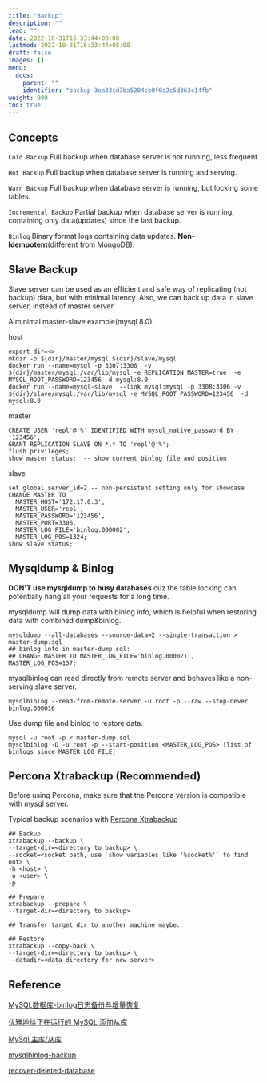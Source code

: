 ```yaml
---
title: "Backup"
description: ""
lead: ""
date: 2022-10-31T16:33:44+08:00
lastmod: 2022-10-31T16:33:44+08:00
draft: false
images: []
menu:
  docs:
    parent: ""
    identifier: "backup-3ea33cd3ba5204cb0f0a2c5d363c14fb"
weight: 999
toc: true
---
```

## Concepts
`Cold Backup` Full backup when database server is not running, less frequent. 

`Hot Backup` Full backup when database server is running and serving.

`Warn Backup` Full backup when database server is running, but locking some tables.

`Incremental Backup` Partial backup when database server is running, containing only data(updates) since the last backup. 

`Binlog` Binary format logs containing data updates. **Non-Idempotent**(different from MongoDB).

## Slave Backup
Slave server can be used as an efficient and safe way of replicating (not backup) data, but with minimal latency. 
Also, we can back up data in slave server, instead of master server.

A minimal master-slave example(mysql 8.0):

host
```shell
export dir=<>
mkdir -p ${dir}/master/mysql ${dir}/slave/mysql
docker run --name=mysql -p 3307:3306  -v ${dir}/master/mysql:/var/lib/mysql -e REPLICATION_MASTER=true  -e MYSQL_ROOT_PASSWORD=123456 -d mysql:8.0
docker run --name=mysql-slave  --link mysql:mysql -p 3308:3306 -v ${dir}/slave/mysql:/var/lib/mysql -e MYSQL_ROOT_PASSWORD=123456  -d mysql:8.0
```
master
```mysql
CREATE USER 'repl'@'%' IDENTIFIED WITH mysql_native_password BY '123456';
GRANT REPLICATION SLAVE ON *.* TO 'repl'@'%';
flush privileges;
show master status;  -- show current binlog file and position
```
slave
```mysql
set global server_id=2 -- non-persistent setting only for showcase
CHANGE MASTER TO 
  MASTER_HOST='172.17.0.3',
  MASTER_USER='repl',
  MASTER_PASSWORD='123456',
  MASTER_PORT=3306,
  MASTER_LOG_FILE='binlog.000002',            
  MASTER_LOG_POS=1324;
show slave status;
```
## Mysqldump & Binlog
**DON'T use mysqldump to busy databases** cuz the table locking can potentially hang all your requests for a long time.

mysqldump will dump data with binlog info, which is helpful when restoring data with combined dump&binlog.
```shell
mysqldump --all-databases --source-data=2 --single-transaction > master-dump.sql
## binlog info in master-dump.sql:
## CHANGE MASTER TO MASTER_LOG_FILE='binlog.000021', MASTER_LOG_POS=157;
```
mysqlbinlog can read directly from remote server and behaves like a non-serving slave server.
```shell
mysqlbinlog --read-from-remote-server -u root -p --raw --stop-never binlog.000016
```
Use dump file and binlog to restore data.
```shell
mysql -u root -p < master-dump.sql
mysqlbinlog -D -u root -p --start-position <MASTER_LOG_POS> [list of binlogs since MASTER_LOG_FILE]
```
## Percona Xtrabackup (Recommended)
Before using Percona, make sure that the Percona version is compatible with mysql server.

Typical backup scenarios with [Percona Xtrabackup](https://docs.percona.com/percona-xtrabackup/8.0/backup_scenarios/full_backup.html)
```shell
## Backup
xtrabackup --backup \
--target-dir=<directory to backup> \
--socket=<socket path, use `show variables like '%socket%'` to find out> \
-h <host> \
-u <user> \
-p

## Prepare
xtrabackup --prepare \
--target-dir=<directory to backup> 

## Transfer target dir to another machine maybe.

## Restore
xtrabackup --copy-back \
--target-dir=<directory to backup> \
--datadir=<data directory for new server>
```
## Reference
[MySQL数据库-binlog日志备份与增量恢复](https://devopssec.gitee.io/blog/2018/08/28/MySQL%E6%95%B0%E6%8D%AE%E5%BA%93-binlog%E6%97%A5%E5%BF%97%E5%A4%87%E4%BB%BD%E4%B8%8E%E5%A2%9E%E9%87%8F%E6%81%A2%E5%A4%8D/)

[优雅地给正在运行的 MySQL 添加从库](https://zahui.fan/posts/86a9c8f5/)

[MySql 主库/从库](https://www.jianshu.com/p/6cd5d57c6d1d)

[mysqlbinlog-backup](https://dev.mysql.com/doc/refman/8.0/en/mysqlbinlog-backup.html)

[recover-deleted-database](https://developer.aliyun.com/article/495602)
